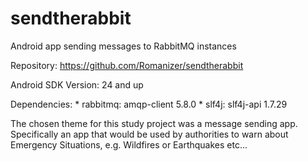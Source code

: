 # sendtherabbit
Android app sending messages to RabbitMQ instances

Repository: https://github.com/Romanizer/sendtherabbit

Android SDK Version: 24 and up

Dependencies: * rabbitmq: amqp-client 5.8.0
              * slf4j: slf4j-api 1.7.29

The chosen theme for this study project was a message sending app.
Specifically an app that would be used by authorities to 
warn about Emergency Situations, e.g. Wildfires or Earthquakes etc...
